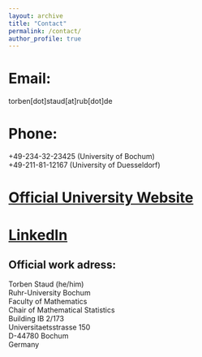 ```yaml
---
layout: archive
title: "Contact"
permalink: /contact/
author_profile: true
---
```


Email:
======
torben[dot]staud[at]rub[dot]de

Phone:
======
+49-234-32-23425 (University of Bochum) \
+49-211-81-12167 (University of Duesseldorf)

[Official University Website](https://math.ruhr-uni-bochum.de/en/faculty/professorships/stochastics/group-buecher/staff/torben-staud/)
======

[LinkedIn](https://www.linkedin.com/in/torben-staud/)
======

Official work adress:
------
Torben Staud (he/him)\
Ruhr-Uni­ver­si­ty Bochum\
Faculty of Mathematics\
Chair of Mathematical Statistics\
Building IB 2/173\
Uni­ver­si­taets­stra­sse 150\
D-44780 Bo­chum\
Germany
